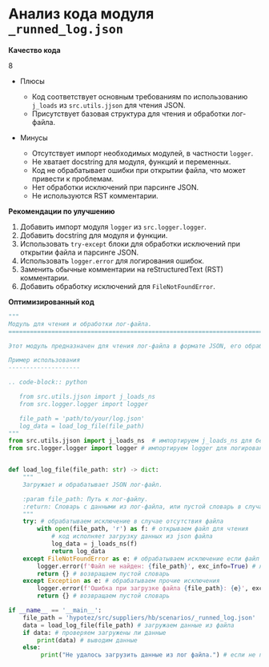 # Анализ кода модуля `_runned_log.json`

**Качество кода**

8
-  Плюсы
    - Код соответствует основным требованиям по использованию `j_loads` из `src.utils.jjson` для чтения JSON.
    - Присутствует базовая структура для чтения и обработки лог-файла.

-  Минусы
    - Отсутствует импорт необходимых модулей, в частности `logger`.
    - Не хватает docstring для модуля, функций и переменных.
    - Код не обрабатывает ошибки при открытии файла, что может привести к проблемам.
    - Нет обработки исключений при парсинге JSON.
    - Не используются RST комментарии.

**Рекомендации по улучшению**

1.  Добавить импорт модуля `logger` из `src.logger.logger`.
2.  Добавить docstring для модуля и функции.
3.  Использовать `try-except` блоки для обработки исключений при открытии файла и парсинге JSON.
4.  Использовать `logger.error` для логирования ошибок.
5.  Заменить обычные комментарии на reStructuredText (RST) комментарии.
6.  Добавить обработку исключений для `FileNotFoundError`.

**Оптимизированный код**

```python
"""
Модуль для чтения и обработки лог-файла.
=========================================================================================

Этот модуль предназначен для чтения лог-файла в формате JSON, его обработки и вывода результатов.

Пример использования
--------------------

.. code-block:: python

   from src.utils.jjson import j_loads_ns
   from src.logger.logger import logger

   file_path = 'path/to/your/log.json'
   log_data = load_log_file(file_path)
"""
from src.utils.jjson import j_loads_ns  # импортируем j_loads_ns для безопасной загрузки json
from src.logger.logger import logger # импортируем logger для логирования


def load_log_file(file_path: str) -> dict:
    """
    Загружает и обрабатывает JSON лог-файл.

    :param file_path: Путь к лог-файлу.
    :return: Словарь с данными из лог-файла, или пустой словарь в случае ошибки.
    """
    try: # обрабатываем исключение в случае отсутствия файла
        with open(file_path, 'r') as f: # открываем файл для чтения
            # код исполняет загрузку данных из json файла
            log_data = j_loads_ns(f)
            return log_data
    except FileNotFoundError as e: # обрабатываем исключение если файл не найден
        logger.error(f'Файл не найден: {file_path}', exc_info=True) # логируем ошибку
        return {} # возвращаем пустой словарь
    except Exception as e: # обрабатываем прочие исключения
        logger.error(f'Ошибка при загрузке файла {file_path}: {e}', exc_info=True) # логируем ошибку
        return {} # возвращаем пустой словарь

if __name__ == '__main__':
    file_path = 'hypotez/src/suppliers/hb/scenarios/_runned_log.json'
    data = load_log_file(file_path) # загружаем данные из файла
    if data: # проверяем загружены ли данные
        print(data) # выводим данные
    else:
         print("Не удалось загрузить данные из лог файла.") # если не получилось сообщаем об этом
```